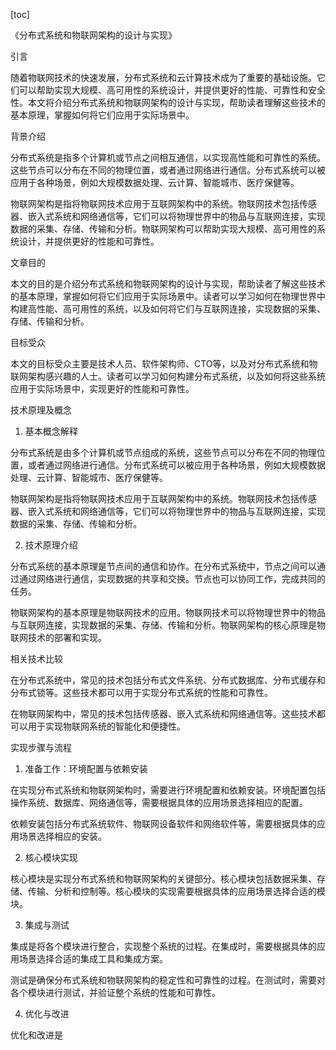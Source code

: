 
[toc]                    
                
                
《分布式系统和物联网架构的设计与实现》

引言

随着物联网技术的快速发展，分布式系统和云计算技术成为了重要的基础设施。它们可以帮助实现大规模、高可用性的系统设计，并提供更好的性能、可靠性和安全性。本文将介绍分布式系统和物联网架构的设计与实现，帮助读者理解这些技术的基本原理，掌握如何将它们应用于实际场景中。

背景介绍

分布式系统是指多个计算机或节点之间相互通信，以实现高性能和可靠性的系统。这些节点可以分布在不同的物理位置，或者通过网络进行通信。分布式系统可以被应用于各种场景，例如大规模数据处理、云计算、智能城市、医疗保健等。

物联网架构是指将物联网技术应用于互联网架构中的系统。物联网技术包括传感器、嵌入式系统和网络通信等，它们可以将物理世界中的物品与互联网连接，实现数据的采集、存储、传输和分析。物联网架构可以帮助实现大规模、高可用性的系统设计，并提供更好的性能和可靠性。

文章目的

本文的目的是介绍分布式系统和物联网架构的设计与实现，帮助读者了解这些技术的基本原理，掌握如何将它们应用于实际场景中。读者可以学习如何在物理世界中构建高性能、高可用性的系统，以及如何将它们与互联网连接，实现数据的采集、存储、传输和分析。

目标受众

本文的目标受众主要是技术人员、软件架构师、CTO等，以及对分布式系统和物联网架构感兴趣的人士。读者可以学习如何构建分布式系统，以及如何将这些系统应用于实际场景中，实现更好的性能和可靠性。

技术原理及概念

1. 基本概念解释

分布式系统是由多个计算机或节点组成的系统，这些节点可以分布在不同的物理位置，或者通过网络进行通信。分布式系统可以被应用于各种场景，例如大规模数据处理、云计算、智能城市、医疗保健等。

物联网架构是指将物联网技术应用于互联网架构中的系统。物联网技术包括传感器、嵌入式系统和网络通信等，它们可以将物理世界中的物品与互联网连接，实现数据的采集、存储、传输和分析。

2. 技术原理介绍

分布式系统的基本原理是节点间的通信和协作。在分布式系统中，节点之间可以通过通过网络进行通信，实现数据的共享和交换。节点也可以协同工作，完成共同的任务。

物联网架构的基本原理是物联网技术的应用。物联网技术可以将物理世界中的物品与互联网连接，实现数据的采集、存储、传输和分析。物联网架构的核心原理是物联网技术的部署和实现。

相关技术比较

在分布式系统中，常见的技术包括分布式文件系统、分布式数据库、分布式缓存和分布式锁等。这些技术都可以用于实现分布式系统的性能和可靠性。

在物联网架构中，常见的技术包括传感器、嵌入式系统和网络通信等。这些技术都可以用于实现物联网系统的智能化和便捷性。

实现步骤与流程

1. 准备工作：环境配置与依赖安装

在实现分布式系统和物联网架构时，需要进行环境配置和依赖安装。环境配置包括操作系统、数据库、网络通信等，需要根据具体的应用场景选择相应的配置。

依赖安装包括分布式系统软件、物联网设备软件和网络软件等，需要根据具体的应用场景选择相应的安装。

2. 核心模块实现

核心模块是实现分布式系统和物联网架构的关键部分。核心模块包括数据采集、存储、传输、分析和控制等。核心模块的实现需要根据具体的应用场景选择合适的模块。

3. 集成与测试

集成是将各个模块进行整合，实现整个系统的过程。在集成时，需要根据具体的应用场景选择合适的集成工具和集成方案。

测试是确保分布式系统和物联网架构的稳定性和可靠性的过程。在测试时，需要对各个模块进行测试，并验证整个系统的性能和可靠性。

4. 优化与改进

优化和改进是

